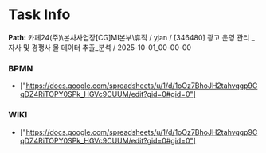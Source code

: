 # Task Info

**Path:** 카페24(주)\본사사업장\[CG]MI본부\휴직 / yjan / [346480] 광고 운영 관리 _ 자사 및 경쟁사 몰 데이터 추출_분석 / 2025-10-01_00-00-00

### BPMN
- ["https://docs.google.com/spreadsheets/u/1/d/1oOz7BhoJH2tahvqgp9CqDZ4RiTOPY0SPk_HGVc9CUUM/edit?gid=0#gid=0"]

### WIKI
- ["https://docs.google.com/spreadsheets/u/1/d/1oOz7BhoJH2tahvqgp9CqDZ4RiTOPY0SPk_HGVc9CUUM/edit?gid=0#gid=0"]


